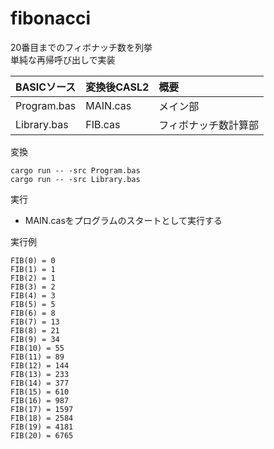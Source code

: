 # fibonacci

20番目までのフィボナッチ数を列挙  
単純な再帰呼び出しで実装  


| BASICソース  | 変換後CASL2 | 概要                     |
|:-------------|:------------|:-------------------------|
| Program.bas  | MAIN.cas    | メイン部                 |
| Library.bas  | FIB.cas     | フィボナッチ数計算部     |


変換
```
cargo run -- -src Program.bas
cargo run -- -src Library.bas
```


実行  
 - MAIN.casをプログラムのスタートとして実行する


実行例  
```
FIB(0) = 0
FIB(1) = 1
FIB(2) = 1
FIB(3) = 2
FIB(4) = 3
FIB(5) = 5
FIB(6) = 8
FIB(7) = 13
FIB(8) = 21
FIB(9) = 34
FIB(10) = 55
FIB(11) = 89
FIB(12) = 144
FIB(13) = 233
FIB(14) = 377
FIB(15) = 610
FIB(16) = 987
FIB(17) = 1597
FIB(18) = 2584
FIB(19) = 4181
FIB(20) = 6765
```
